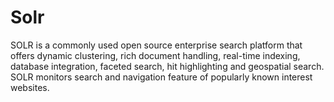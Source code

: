 Solr
====

SOLR is a commonly used open source enterprise search platform that offers dynamic clustering, rich document handling, real-time indexing, database integration, faceted search, hit highlighting and geospatial search. SOLR monitors search and navigation feature of popularly known interest websites.